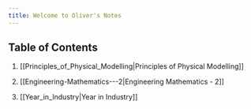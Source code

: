 ```yaml
---
title: Welcome to Oliver's Notes
---
```


## Table of Contents

1. [[Principles_of_Physical_Modelling|Principles of Physical Modelling]]

2. [[Engineering-Mathematics---2|Engineering Mathematics - 2]]

3. [[Year_in_Industry|Year in Industry]]